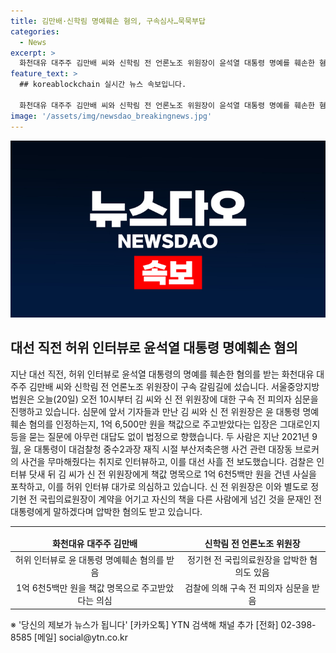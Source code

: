 ```yaml
---
title: 김만배·신학림 명예훼손 혐의, 구속심사…묵묵부답
categories:
  - News
excerpt: >
  화천대유 대주주 김만배 씨와 신학림 전 언론노조 위원장이 윤석열 대통령 명예를 훼손한 혐의로 구속 전 피의자 심문을 받고 있습니다. 이들은 윤 대통령의 허위 인터뷰로 유명세를 얻고 1억 6,500만 원을 주고받은 것으로 알려졌으며, 신 전 위원장은 정기현 전 국립의료원장을 압박한 혐의도 받고 있습니다. 이에 대해 김 씨와 신 전 위원장은 법정으로 향하며 질문에 대답하지 않을 정도로 사안이 심각합니다.
feature_text: >
  ## koreablockchain 실시간 뉴스 속보입니다.

  화천대유 대주주 김만배 씨와 신학림 전 언론노조 위원장이 윤석열 대통령 명예를 훼손한 혐의로 구속 전 피의자 심문을 받고 있습니다. 이들은 윤 대통령의 허위 인터뷰로 유명세를 얻고 1억 6,500만 원을 주고받은 것으로 알려졌으며, 신 전 위원장은 정기현 전 국립의료원장을 압박한 혐의도 받고 있습니다. 이에 대해 김 씨와 신 전 위원장은 법정으로 향하며 질문에 대답하지 않을 정도로 사안이 심각합니다.
image: '/assets/img/newsdao_breakingnews.jpg'
---
```


<p><img src="/assets/img/newsdao_breakingnews.jpg" alt="koreablockchain 속보" /></p>

<h2 data-ke-size="size26">대선 직전 허위 인터뷰로 윤석열 대통령 명예훼손 혐의</h2>

<p data-ke-size="size16">지난 대선 직전, 허위 인터뷰로 윤석열 대통령의 명예를 훼손한 혐의를 받는 화천대유 대주주 김만배 씨와 신학림 전 언론노조 위원장이 구속 갈림길에 섰습니다. 서울중앙지방법원은 오늘(20일) 오전 10시부터 김 씨와 신 전 위원장에 대한 구속 전 피의자 심문을 진행하고 있습니다. 심문에 앞서 기자들과 만난 김 씨와 신 전 위원장은 윤 대통령 명예훼손 혐의를 인정하는지, 1억 6,500만 원을 책값으로 주고받았다는 입장은 그대로인지 등을 묻는 질문에 아무런 대답도 없이 법정으로 향했습니다. 두 사람은 지난 2021년 9월, 윤 대통령이 대검찰청 중수2과장 재직 시절 부산저축은행 사건 관련 대장동 브로커의 사건을 무마해줬다는 취지로 인터뷰하고, 이를 대선 사흘 전 보도했습니다. 검찰은 인터뷰 닷새 뒤 김 씨가 신 전 위원장에게 책값 명목으로 1억 6천5백만 원을 건넨 사실을 포착하고, 이를 허위 인터뷰 대가로 의심하고 있습니다. 신 전 위원장은 이와 별도로 정기현 전 국립의료원장이 계약을 어기고 자신의 책을 다른 사람에게 넘긴 것을 문재인 전 대통령에게 말하겠다며 압박한 혐의도 받고 있습니다.<br></p>

<hr>

<table>
<thead>
<tr>
<td style="text-align: center; height: 17px;"><b>화천대유 대주주 김만배</b></td>
<td style="text-align: center; height: 17px;"><b>신학림 전 언론노조 위원장</b></td>
</tr>
</thead>
<tbody>
<tr>
<td style="text-align: center;">허위 인터뷰로 윤 대통령 명예훼손 혐의를 받음</td>
<td style="text-align: center;">정기현 전 국립의료원장을 압박한 혐의도 있음</td>
</tr>
<tr>
<td style="text-align: center;">1억 6천5백만 원을 책값 명목으로 주고받았다는 의심</td>
<td style="text-align: center;">검찰에 의해 구속 전 피의자 심문을 받음</td>
</tr>
</tbody>
</table>

<p data-ke-size="size16">※ '당신의 제보가 뉴스가 됩니다' [카카오톡] YTN 검색해 채널 추가 [전화] 02-398-8585 [메일] social@ytn.co.kr</p>

